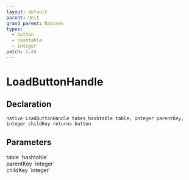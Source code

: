 ```yaml
---
layout: default
parent: Unit
grand_parent: Natives
types:
  - button
  - hashtable
  - integer
patch: 1.24
---
```


# LoadButtonHandle

## Declaration

```
native LoadButtonHandle takes hashtable table, integer parentKey, integer childKey returns button
```

## Parameters
<dl>
  <dt>table `hashtable`</dt>
  <dd></dd>

  <dt>parentKey `integer`</dt>
  <dd></dd>

  <dt>childKey `integer`</dt>
  <dd></dd>
</dl>